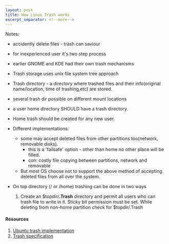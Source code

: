 ```yaml
---
layout: post
title: How Linux Trash works
excerpt_separator: <!--more-->
---
```

Notes:

- accidently delete files - trash can saviour
- for inexperienced user it's two step process
- earlier GNOME and KDE had their own trash mechanisms
- Trash storage uses unix file system tree approach

- Trash directory - a directory where trashed files and their info(original name/location, time of trashing,etc) are stored. 
- several trash dir possible on different mount locations
- a user home directory SHOULD have a trash directory.
- Home trash should be created for any new user.
- Different implementations:
  - some may accept deleted files from other partitions too(network, removable disks).
    - this is a 'failsafe' option - other than home no other place will be filled.
    - con: costly file copying between partitions, network and removable
  - But most OS choose not to support the above method of accepting deleted files from all over the system.
- On top directory (/ or /home) trashing can be done in two ways
  1. Create an $topdir/**.Trash** directory and permit all users who can trash file to write in it. Sticky bit permission must be set. While deleting from non-home partition check for $topdir/.Trash

#### Resources

1. [Ubuntu trash implementation](https://askubuntu.com/questions/27176/how-does-the-trash-can-work-and-where-can-i-find-official-documentation-refere)
2. [Trash specification](https://specifications.freedesktop.org/trash-spec/trashspec-latest.html)